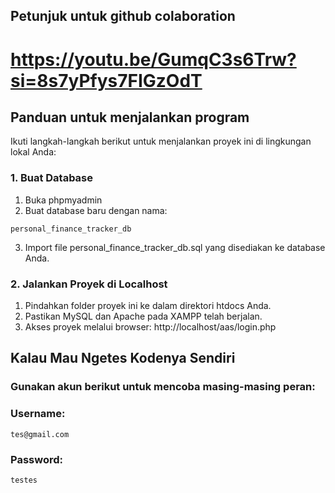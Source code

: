 ## Petunjuk untuk github colaboration

# https://youtu.be/GumqC3s6Trw?si=8s7yPfys7FIGzOdT

## Panduan untuk menjalankan program

Ikuti langkah-langkah berikut untuk menjalankan proyek ini di lingkungan lokal Anda:

### 1. Buat Database
1. Buka phpmyadmin
2. Buat database baru dengan nama:
```
personal_finance_tracker_db
```
3. Import file personal_finance_tracker_db.sql yang disediakan ke database Anda.

### 2. Jalankan Proyek di Localhost
1. Pindahkan folder proyek ini ke dalam direktori htdocs Anda.
2. Pastikan MySQL dan Apache pada XAMPP telah berjalan.
3. Akses proyek melalui browser: http://localhost/aas/login.php

## Kalau Mau Ngetes Kodenya Sendiri 
### Gunakan akun berikut untuk mencoba masing-masing peran:

### Username: 
```
tes@gmail.com
```
### Password: 
```
testes
```